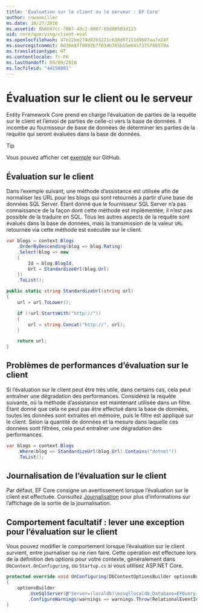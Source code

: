 ```yaml
---
title: 'Évaluation sur le client ou le serveur : EF Core'
author: rowanmiller
ms.date: 10/27/2016
ms.assetid: 8b6697cc-7067-4dc2-8007-85d80503d123
uid: core/querying/client-eval
ms.openlocfilehash: 47e22be274d02b5221c638d07151d9607aa7e24f
ms.sourcegitcommit: 0d36e8ff0892b7f034b765b15e041f375f88579a
ms.translationtype: HT
ms.contentlocale: fr-FR
ms.lasthandoff: 09/09/2018
ms.locfileid: "44250801"
---
```

# <a name="client-vs-server-evaluation"></a>Évaluation sur le client ou le serveur

Entity Framework Core prend en charge l’évaluation de parties de la requête sur le client et l’envoi de parties de celle-ci vers la base de données. Il incombe au fournisseur de base de données de déterminer les parties de la requête qui seront évaluées dans la base de données.

> [!TIP]  
> Vous pouvez afficher cet [exemple](https://github.com/aspnet/EntityFramework.Docs/tree/master/samples/core/Querying) sur GitHub.

## <a name="client-evaluation"></a>Évaluation sur le client

Dans l’exemple suivant, une méthode d’assistance est utilisée afin de normaliser les URL pour les blogs qui sont retournés à partir d’une base de données SQL Server. Étant donné que le fournisseur SQL Server n’a pas connaissance de la façon dont cette méthode est implémentée, il n’est pas possible de la traduire en SQL. Tous les autres aspects de la requête sont évalués dans la base de données, mais la transmission de la valeur `URL` retournée via cette méthode est exécutée sur le client.

<!-- [!code-csharp[Main](samples/core/Querying/Querying/ClientEval/Sample.cs?highlight=6)] -->
``` csharp
var blogs = context.Blogs
    .OrderByDescending(blog => blog.Rating)
    .Select(blog => new
    {
        Id = blog.BlogId,
        Url = StandardizeUrl(blog.Url)
    })
    .ToList();
```

<!-- [!code-csharp[Main](samples/core/Querying/Querying/ClientEval/Sample.cs)] -->
``` csharp
public static string StandardizeUrl(string url)
{
    url = url.ToLower();

    if (!url.StartsWith("http://"))
    {
        url = string.Concat("http://", url);
    }

    return url;
}
```

## <a name="client-evaluation-performance-issues"></a>Problèmes de performances d’évaluation sur le client

Si l’évaluation sur le client peut être très utile, dans certains cas, cela peut entraîner une dégradation des performances. Considérez la requête suivante, où la méthode d’assistance est maintenant utilisée dans un filtre. Étant donné que cela ne peut pas être effectué dans la base de données, toutes les données sont extraites en mémoire, puis le filtre est appliqué sur le client. Selon la quantité de données et la mesure dans laquelle ces données sont filtrées, cela peut entraîner une dégradation des performances.

<!-- [!code-csharp[Main](samples/core/Querying/Querying/ClientEval/Sample.cs)] -->
``` csharp
var blogs = context.Blogs
    .Where(blog => StandardizeUrl(blog.Url).Contains("dotnet"))
    .ToList();
```

## <a name="client-evaluation-logging"></a>Journalisation de l’évaluation sur le client

Par défaut, EF Core consigne un avertissement lorsque l’évaluation sur le client est effectuée. Consultez [Journalisation](../miscellaneous/logging.md) pour plus d’informations sur l’affichage de la sortie de la journalisation. 

## <a name="optional-behavior-throw-an-exception-for-client-evaluation"></a>Comportement facultatif : lever une exception pour l’évaluation sur le client

Vous pouvez modifier le comportement lorsque l’évaluation sur le client survient, entre journaliser ou ne rien faire. Cette opération est effectuée lors de la définition des options pour votre contexte, généralement dans `DbContext.OnConfiguring`, ou `Startup.cs` si vous utilisez ASP.NET Core.

<!-- [!code-csharp[Main](samples/core/Querying/Querying/ClientEval/ThrowOnClientEval/BloggingContext.cs?highlight=5)] -->
``` csharp
protected override void OnConfiguring(DbContextOptionsBuilder optionsBuilder)
{
    optionsBuilder
        .UseSqlServer(@"Server=(localdb)\mssqllocaldb;Database=EFQuerying;Trusted_Connection=True;")
        .ConfigureWarnings(warnings => warnings.Throw(RelationalEventId.QueryClientEvaluationWarning));
}
```
